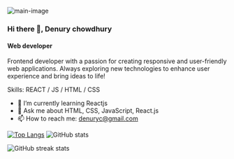 ![main-image](https://github.com/user-attachments/assets/3ab17cb1-e5b9-42b0-8cae-b6e941b1fa78)

### Hi there 👋, Denury chowdhury
#### Web developer
Frontend developer with a passion for creating responsive and user-friendly web applications. Always exploring new technologies to enhance user experience and bring ideas to life!

Skills:  REACT / JS / HTML / CSS
- 🌱 I’m currently learning Reactjs 
- 💬 Ask me about HTML, CSS, JavaScript, React.js 
- 📫 How to reach me: denuryc@gmail.com 

[![Top Langs](https://github-readme-stats.vercel.app/api/top-langs/?username=Denurychowdhury)](https://github.com/anuraghazra/github-readme-stats) ![GitHub stats](https://github-readme-stats.vercel.app/api?username=Denurychowdhury&show_icons=true&count_private=true)  

![GitHub streak stats](https://streak-stats.demolab.com/?user=Denurychowdhury)  


<!---
Denurychowdhury/Denurychowdhury is a ✨ special ✨ repository because its `README.md` (this file) appears on your GitHub profile.
You can click the Preview link to take a look at your changes.
--->


